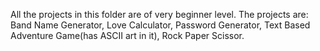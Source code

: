 All the projects in this folder are of very beginner level. The projects are:
Band Name Generator,
Love Calculator,
Password Generator,
Text Based Adventure Game(has ASCII art in it),
Rock Paper Scissor.
